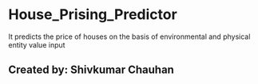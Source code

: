 # House_Prising_Predictor
 It predicts the price of houses on the basis of environmental and physical entity value input 
## Created by: Shivkumar Chauhan